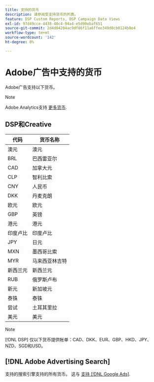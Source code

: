 ```yaml
---
title: 支持的货币
description: 请参阅受支持货币的列表。
feature: DSP Custom Reports, DSP Campaign Data Views
exl-id: 97d49cce-4438-40c4-94a4-e5d90ebaf651
source-git-commit: 2d4d04204ac9df86f11a6ffee349d0cb0124b0e4
workflow-type: tm+mt
source-wordcount: '142'
ht-degree: 0%

---
```


# Adobe广告中支持的货币

Adobe广告支持以下货币。


>[!NOTE]
>
>Adobe Analytics支持 [更多货币](https://experienceleague.adobe.com/docs/analytics/implementation/vars/config-vars/currencycode.html).

## DSP和Creative

| 代码 | 货币名称 |
| ------ | -------------- |
| 澳元 | 澳元 |
| BRL | 巴西雷亚尔 |
| CAD | 加拿大元 |
| CLP | 智利比索 |
| CNY | 人民币 |
| DKK | 丹麦克朗 |
| 欧元 | 欧元 |
| GBP | 英镑 |
| 港元 | 港元 |
| 印度卢比 | 印度卢比 |
| JPY | 日元 |
| MXN | 墨西哥比索 |
| MYR | 马来西亚林吉特 |
| 新西兰元 | 新西兰元 |
| RUB | 俄罗斯卢布 |
| 新元 | 新加坡元 |
| 泰铢 | 泰铢 |
| 尝试 | 土耳其里拉 |
| 美元 | 美元 |

>[!NOTE]
>
> [!DNL DSP] 仅以下货币提供帐单：CAD、DKK、EUR、GBP、HKD、JPY、NZD、SGD和USD。

## [!DNL Adobe Advertising Search]

支持的搜索引擎支持的所有货币。 这与 [支持 [!DNL Google Ads]](https://developers.google.com/adwords/api/docs/appendix/codes-formats#currency-codes).

